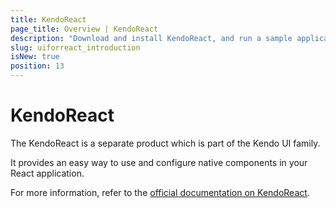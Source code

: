 ```yaml
---
title: KendoReact
page_title: Overview | KendoReact
description: "Download and install KendoReact, and run a sample application."
slug: uiforreact_introduction
isNew: true
position: 13
---
```


# KendoReact

The KendoReact is a separate product which is part of the Kendo UI family.

It provides an easy way to use and configure native components in your React application.

For more information, refer to the [official documentation on KendoReact](https://www.telerik.com/kendo-react-ui/components/).
